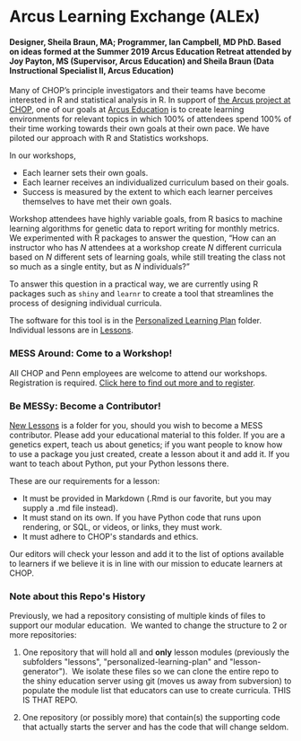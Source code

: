 # Arcus Learning Exchange (ALEx)

#### Designer, Sheila Braun, MA; Programmer, Ian Campbell, MD PhD. Based on ideas formed at the Summer 2019 Arcus Education Retreat attended by Joy Payton, MS (Supervisor, Arcus Education) and Sheila Braun (Data Instructional Specialist II, Arcus Education)

Many of CHOP’s principle investigators and their teams have become interested in R and statistical analysis in R. In support of [the Arcus project at CHOP](https://arcus.reskubestage.research.chop.edu), one of our goals at [Arcus Education](https://education.arcus.chop.edu) is to create learning environments for relevant topics in which 100% of attendees spend 100% of their time working towards their own goals at their own pace. We have piloted our approach with R and Statistics workshops. 

In our workshops, 

* Each learner sets their own goals.    
* Each learner receives an individualized curriculum based on their goals.   
* Success is measured by the extent to which each learner perceives themselves to have met their own goals.

Workshop attendees have highly variable goals, from R basics to machine learning algorithms for genetic data to report writing for monthly metrics. We experimented with R packages to answer the question, “How can an instructor who has _N_ attendees at a workshop create _N_ different curricula based on _N_ different sets of learning goals, while still treating the class not so much as a single entity, but as _N_ individuals?” 

To answer this question in a practical way, we are currently using R packages such as `shiny` and `learnr` to create a tool that streamlines the process of designing individual curricula.

The software for this tool is in the [Personalized Learning Plan](https://github.research.chop.edu/braunsb/Arcus-Education-Lessons-and-Learning-Plan-Generator/tree/master/Personalized-Learning-Plan) folder. Individual lessons are in [Lessons](https://github.research.chop.edu/braunsb/Arcus-Education-Lessons-and-Learning-Plan-Generator/tree/master/Lessons). 

### MESS Around: Come to a Workshop!

All CHOP and Penn employees are welcome to attend our workshops. Registration is required. [Click here to find out more and to register](https://redcap.chop.edu/surveys/?s=EYWKYA48KT). 

### Be MESSy: Become a Contributor!

[New Lessons](https://github.research.chop.edu/braunsb/Arcus-Education-Lessons-and-Learning-Plan-Generator/tree/master/New-Lessons) is a folder for you, should you wish to become a MESS contributor. Please add your educational material to this folder. If you are a genetics expert, teach us about genetics; if you want people to know how to use a package you just created, create a lesson about it and add it. If you want to teach about Python, put your Python lessons there.

These are our requirements for a lesson:

* It must be provided in Markdown (.Rmd is our favorite, but you may supply a .md file instead).
* It must stand on its own. If you have Python code that runs upon rendering, or SQL, or videos, or links, they must work. 
* It must adhere to CHOP's standards and ethics. 

Our editors will check your lesson and add it to the list of options available to learners if we believe it is in line with our mission to educate learners at CHOP. 

### Note about this Repo's History

Previously, we had a repository consisting of multiple kinds of files to support our modular education.  We wanted 
to change the structure to 2 or more repositories:  

1. One repository that will hold all and **only** lesson modules (previously the subfolders 
"lessons", "personalized-learning-plan" and "lesson-generator").  We isolate these files so we can clone the entire repo 
to the shiny education server using git (moves us away from subversion) to populate the module list that educators can use 
to create curricula. THIS IS THAT REPO.

3. One repository (or possibly more) that contain(s) the supporting code that actually starts the server and has 
the code that will change seldom.

